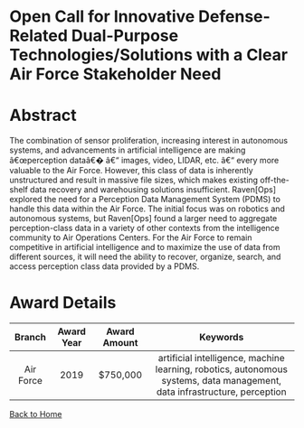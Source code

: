 
Open Call for Innovative Defense-Related Dual-Purpose Technologies/Solutions with a Clear Air Force Stakeholder Need
====================================================================================================================

# Abstract


The combination of sensor proliferation, increasing interest in autonomous systems, and advancements in artificial intelligence are making â€œperception dataâ€� â€“ images, video, LIDAR, etc. â€“ every more valuable to the Air Force. However, this class of data is inherently unstructured and result in massive file sizes, which makes existing off-the-shelf data recovery and warehousing solutions insufficient. Raven[Ops] explored the need for a Perception Data Management System (PDMS) to handle this data within the Air Force. The initial focus was on robotics and autonomous systems, but Raven[Ops] found a larger need to aggregate perception-class data in a variety of other contexts from the intelligence community to Air Operations Centers. For the Air Force to remain competitive in artificial intelligence and to maximize the use of data from different sources, it will need the ability to recover, organize, search, and access perception class data provided by a PDMS.  

# Award Details

|Branch|Award Year|Award Amount|Keywords|
| :---: | :---: | :---: | :---: |
|Air Force|2019|$750,000|artificial intelligence, machine learning, robotics, autonomous systems, data management, data infrastructure, perception|
  
  


[Back to Home](https://github.com/chrischow/dod_sbir_awards#1459)